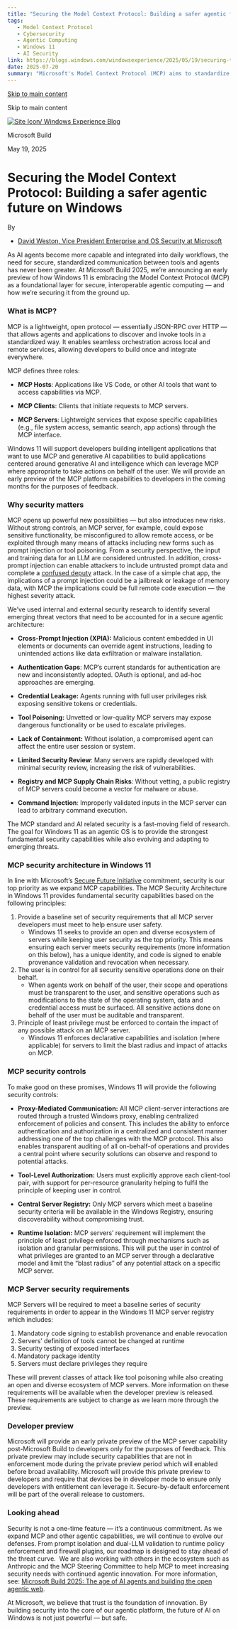 ```yaml
---
title: "Securing the Model Context Protocol: Building a safer agentic future on Windows ◆ Windows Experience Blog"
tags:
   - Model Context Protocol
   - Cybersecurity
   - Agentic Computing
   - Windows 11
   - AI Security
link: https://blogs.windows.com/windowsexperience/2025/05/19/securing-the-model-context-protocol-building-a-safer-agentic-future-on-windows/
date: 2025-07-20
summary: "Microsoft's Model Context Protocol (MCP) aims to standardize secure interactions among AI tools in Windows 11. MCP operates as JSON-RPC over HTTP and introduces roles for hosts, clients, and servers, enabling seamless orchestration of services. Security measures are crucial to mitigate risks like cross-prompt injection and credential leakage. Windows 11 enforces security through a trusted proxy, tool-level authorizations, and a regulated server registry, ensuring user control and adherence to the principle of least privilege. This proactive security architecture is foundational for future developments in AI and agentic computing."
---
```


[Skip to main content](https://blogs.windows.com/windowsexperience/2025/05/19/securing-the-model-context-protocol-building-a-safer-agentic-future-on-windows/#a11y-skip-link-content)

Skip to main content

[![Site Icon](https://winblogs.thesourcemediaassets.com/sites/2/2021/06/Windows11Icon.png)](https://windows.com/)[/ Windows Experience Blog](https://blogs.windows.com/windowsexperience/2025/05/19/securing-the-model-context-protocol-building-a-safer-agentic-future-on-windows/)

Microsoft Build


May 19, 2025

# Securing the Model Context Protocol: Building a safer agentic future on Windows

By

- [David Weston, Vice President Enterprise and OS Security at Microsoft](https://blogs.windows.com/windowsexperience/author/davidweston/)

As AI agents become more capable and integrated into daily workflows, the need for secure, standardized communication between tools and agents has never been greater. At Microsoft Build 2025, we’re announcing an early preview of how Windows 11 is embracing the Model Context Protocol (MCP) as a foundational layer for secure, interoperable agentic computing — and how we’re securing it from the ground up.

### What is MCP?

MCP is a lightweight, open protocol — essentially JSON-RPC over HTTP — that allows agents and applications to discover and invoke tools in a standardized way. It enables seamless orchestration across local and remote services, allowing developers to build once and integrate everywhere.

MCP defines three roles:

- **MCP Hosts**: Applications like VS Code, or other AI tools that want to access capabilities via MCP.

- **MCP Clients**: Clients that initiate requests to MCP servers.

- **MCP Servers**: Lightweight services that expose specific capabilities (e.g., file system access, semantic search, app actions) through the MCP interface.

Windows 11 will support developers building intelligent applications that want to use MCP and generative AI capabilities to build applications centered around generative AI and intelligence which can leverage MCP where appropriate to take actions on behalf of the user. We will provide an early preview of the MCP platform capabilities to developers in the coming months for the purposes of feedback.

### Why security matters

MCP opens up powerful new possibilities — but also introduces new risks. Without strong controls, an MCP server, for example, could expose sensitive functionality, be misconfigured to allow remote access, or be exploited through many means of attacks including new forms such as prompt injection or tool poisoning. From a security perspective, the input and training data for an LLM are considered untrusted. In addition, cross-prompt injection can enable attackers to include untrusted prompt data and complete a [confused deputy](https://en.wikipedia.org/wiki/Confused_deputy_problem) attack. In the case of a simple chat app, the implications of a prompt injection could be a jailbreak or leakage of memory data, with MCP the implications could be full remote code execution — the highest severity attack.

We’ve used internal and external security research to identify several emerging threat vectors that need to be accounted for in a secure agentic architecture:

- **Cross-Prompt Injection (XPIA):** Malicious content embedded in UI elements or documents can override agent instructions, leading to unintended actions like data exfiltration or malware installation.

- **Authentication Gaps**: MCP’s current standards for authentication are new and inconsistently adopted. OAuth is optional, and ad-hoc approaches are emerging.

- **Credential Leakage:** Agents running with full user privileges risk exposing sensitive tokens or credentials.

- **Tool Poisoning:** Unvetted or low-quality MCP servers may expose dangerous functionality or be used to escalate privileges.

- **Lack of Containment:** Without isolation, a compromised agent can affect the entire user session or system.

- **Limited Security Review**: Many servers are rapidly developed with minimal security review, increasing the risk of vulnerabilities.

- **Registry and MCP Supply Chain Risks**: Without vetting, a public registry of MCP servers could become a vector for malware or abuse.

- **Command Injection**: Improperly validated inputs in the MCP server can lead to arbitrary command execution.

The MCP standard and AI related security is a fast-moving field of research. The goal for Windows 11 as an agentic OS is to provide the strongest fundamental security capabilities while also evolving and adapting to emerging threats.

### MCP security architecture in Windows 11

In line with Microsoft’s [Secure Future Initiative](https://www.microsoft.com/en-us/trust-center/security/secure-future-initiative?msockid=33ce0b4d7a5a6d9e3df01ed27bd96c23) commitment, security is our top priority as we expand MCP capabilities. The MCP Security Architecture in Windows 11 provides fundamental security capabilities based on the following principles:

1. Provide a baseline set of security requirements that all MCP server developers must meet to help ensure user safety.
   - Windows 11 seeks to provide an open and diverse ecosystem of servers while keeping user security as the top priority. This means ensuring each server meets security requirements (more information on this below), has a unique identity, and code is signed to enable provenance validation and revocation when necessary.
2. The user is in control for all security sensitive operations done on their behalf.
   - When agents work on behalf of the user, their scope and operations must be transparent to the user, and sensitive operations such as modifications to the state of the operating system, data and credential access must be surfaced. All sensitive actions done on behalf of the user must be auditable and transparent.
3. Principle of least privilege must be enforced to contain the impact of any possible attack on an MCP server.
   - Windows 11 enforces declarative capabilities and isolation (where applicable) for servers to limit the blast radius and impact of attacks on MCP.

### MCP security controls

To make good on these promises, Windows 11 will provide the following security controls:

- **Proxy-Mediated Communication:** All MCP client-server interactions are routed through a trusted Windows proxy, enabling centralized enforcement of policies and consent. This includes the ability to enforce authentication and authorization in a centralized and consistent manner addressing one of the top challenges with the MCP protocol. This also enables transparent auditing of all on-behalf-of operations and provides a central point where security solutions can observe and respond to potential attacks.

- **Tool-Level Authorization:** Users must explicitly approve each client-tool pair, with support for per-resource granularity helping to fulfil the principle of keeping user in control.

- **Central Server Registry:** Only MCP servers which meet a baseline security criteria will be available in the Windows Registry, ensuring discoverability without compromising trust.

- **Runtime Isolation:** MCP servers’ requirement will implement the principle of least privilege enforced through mechanisms such as isolation and granular permissions. This will put the user in control of what privileges are granted to an MCP server through a declarative model and limit the “blast radius” of any potential attack on a specific MCP server.

### MCP Server security requirements

MCP Servers will be required to meet a baseline series of security requirements in order to appear in the Windows 11 MCP server registry which includes:

1. Mandatory code signing to establish provenance and enable revocation
2. Servers’ definition of tools cannot be changed at runtime
3. Security testing of exposed interfaces
4. Mandatory package identity
5. Servers must declare privileges they require

These will prevent classes of attack like tool poisoning while also creating an open and diverse ecosystem of MCP servers. More information on these requirements will be available when the developer preview is released. These requirements are subject to change as we learn more through the preview.

### Developer preview

Microsoft will provide an early private preview of the MCP server capability post-Microsoft Build to developers only for the purposes of feedback. This private preview may include security capabilities that are not in enforcement mode during the private preview period which will enabled before broad availability. Microsoft will provide this private preview to developers and require that devices be in developer mode to ensure only developers with entitlement can leverage it. Secure-by-default enforcement will be part of the overall release to customers.

### Looking ahead

Security is not a one-time feature — it’s a continuous commitment. As we expand MCP and other agentic capabilities, we will continue to evolve our defenses. From prompt isolation and dual-LLM validation to runtime policy enforcement and firewall plugins, our roadmap is designed to stay ahead of the threat curve.  We are also working with others in the ecosystem such as Anthropic and the MCP Steering Committee to help MCP to meet increasing security needs with continued agentic innovation. For more information, see: [Microsoft Build 2025: The age of AI agents and building the open agentic web](https://aka.ms/AAvchhm).

At Microsoft, we believe that trust is the foundation of innovation. By building security into the core of our agentic platform, the future of AI on Windows is not just powerful — but safe.
